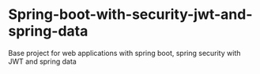 # Spring-boot-with-security-jwt-and-spring-data
 Base project for web applications with spring boot, spring security with JWT and spring data
